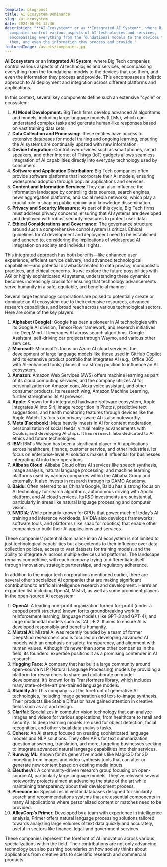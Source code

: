 ```yaml
---
template: blog-post
title: AI Ecosystem Dominance
slug: /ai-ecosystem
date: 2024-06-01 12:46
description: "**AI Ecosystem** or an **Integrated AI System**, where Big Tech
  companies control various aspects of AI technologies and services,
  encompassing everything from the foundational models to the devices that use
  them, and even the information they process and provide."
featuredImage: /assets/companies.jpg
---
```

**AI Ecosystem** or an **Integrated AI System**, where Big Tech companies control various aspects of AI technologies and services, encompassing everything from the foundational models to the devices that use them, and even the information they process and provide. This encompasses a holistic approach to AI deployment and integration across different platforms and applications.

In this context, several key components define such an extensive "cycle" or ecosystem:

1. **AI Model Development:** Big Tech firms develop advanced AI algorithms and models, including large language models (LLMs), which can understand complex tasks and generate human-like responses based on vast training data sets.
2. **Data Collection and Processing:** These entities have access to extensive databases for model training and ongoing learning, ensuring the AI systems are continually updated with new information.
3. **Device Integration:** Control over devices such as smartphones, smart speakers, and other Internet of Things (IoT) gadgets allows seamless integration of AI capabilities directly into everyday technology used by consumers.
4. **Software and Application Distribution:** Big Tech companies often provide software platforms that incorporate their AI models, ensuring widespread adoption through popular applications and services.
5. **Content and Information Services:** They can also influence the information landscape by controlling data sources, search engines, news aggregation platforms, and social media networks, which play a crucial role in shaping public opinion and knowledge dissemination.
6. **Privacy and Security Measures:** As part of this cycle, Big Tech firms must address privacy concerns, ensuring that AI systems are developed and deployed with robust security measures to protect user data.
7. **Ethical Considerations and Governance:** The governance structure around such a comprehensive control system is critical. Ethical guidelines for AI development and deployment need to be established and adhered to, considering the implications of widespread AI integration on society and individual rights.

This integrated approach has both benefits—like enhanced user experience, efficient service delivery, and advanced technological capabilities—and potential drawbacks related to data privacy, monopolistic practices, and ethical concerns. As we explore the future possibilities with AGI or highly sophisticated AI systems, understanding these dynamics becomes increasingly crucial for ensuring that technology advancements serve humanity in a safe, equitable, and beneficial manner.

Several large technology corporations are poised to potentially create or dominate an AI ecosystem due to their extensive resources, advanced research capabilities, and broad reach across various technological sectors. Here are some of the key players:

1. **Alphabet (Google)**: Google has been a pioneer in AI technologies with its Google AI division, TensorFlow framework, and research initiatives like DeepMind. It leverages AI across search algorithms, Google Assistant, self-driving car projects through Waymo, and various other services.
2. **Microsoft**: Microsoft's focus on Azure AI cloud services, the development of large language models like those used in GitHub Copilot and its extensive product portfolio that integrates AI (e.g., Office 365 with AI-enhanced tools) places it in a strong position to influence an AI ecosystem.
3. **Amazon**: Amazon Web Services (AWS) offers machine learning as part of its cloud computing services, and the company utilizes AI for personalization on Amazon.com, Alexa voice assistant, and other consumer products. Its research wing, Amazon Machine Learning, further strengthens its AI prowess.
4. **Apple**: Known for its integrated hardware-software ecosystem, Apple integrates AI into Siri, image recognition in Photos, predictive text suggestions, and health monitoring features through devices like the Apple Watch. Its focus on privacy-aware AI is also noteworthy.
5. **Meta (Facebook)**: Meta heavily invests in AI for content moderation, personalization of social feeds, virtual reality advancements with Oculus, and developing AI chips. It has research labs dedicated to AI ethics and future technologies.
6. **IBM**: IBM's Watson has been a significant player in AI applications across healthcare, finance, customer service, and other industries. Its focus on enterprise-level AI solutions makes it influential for businesses integrating AI into their operations.
7. **Alibaba Cloud**: Alibaba Cloud offers AI services like speech synthesis, image analysis, natural language processing, and machine learning platforms used by various companies within the Alibaba Group and externally. It also invests in research through its DAMO Academy.
8. **Baidu**: Often referred to as China's Google, Baidu has a strong focus on AI technology for search algorithms, autonomous driving with Apollo platform, and AI cloud services. Its R&D investments are substantial, particularly in areas like natural language processing and computer vision.
9. **NVIDIA**: While primarily known for GPUs that power much of today’s AI training and inference workloads, NVIDIA also develops frameworks, software tools, and platforms (like Isaac for robotics) that enable other companies to build their AI applications and services.

These companies' potential dominance in an AI ecosystem is not limited to just technological capabilities but also extends to their influence over data collection policies, access to vast datasets for training models, and the ability to integrate AI across multiple devices and platforms. The landscape remains competitive, with each company trying to differentiate itself through innovation, strategic partnerships, and
regulatory adherence.

In addition to the major tech corporations mentioned earlier, there are several other specialized AI companies that are making significant contributions to artificial intelligence research and development. Here’s an expanded list including OpenAI, Mistral, as well as some prominent players in the open-source AI ecosystem:

1. **OpenAI**: A leading non-profit organization turned for-profit (under a capped profit structure) known for its groundbreaking work in reinforcement learning, language models (like GPT-3 and GPT-4), and large multimodal models such as DALL·E 2. It aims to ensure
   AI is developed responsibly and benefits humanity.
2. **Mistral AI**: Mistral AI was recently founded by a team of former DeepMind researchers and is focused on developing advanced AI models with an emphasis on safety, transparency, and alignment with human values. Although it’s newer than some other companies in the field, its founders’ expertise positions it as a promising contender in
   AI research.
3. **Hugging Face**: A company that has built a large community around open-source NLP (Natural Language Processing) models by providing a platform for researchers to share and collaborate on model development. It’s known for its Transformers library, which includes many state-of-the-art pre-trained language models.
4. **Stability AI**: This company is at the forefront of generative AI technologies, including image generation and text-to-image synthesis. Their products like Stable
   Diffusion have gained attention in creative fields such as art and design.
5. **Clarifai**: Specializes in computer vision technology that can analyze images and videos for various applications, from healthcare to retail and security. Its deep learning models are used for object detection, facial recognition, and other visual data analysis tasks.
6. **Cohere**: An AI startup focused on creating sophisticated language models and NLP solutions. They offer APIs for text summarization, question answering, translation, and more, targeting businesses seeking to integrate advanced natural language capabilities into their services.
7. **Runway ML**: Known for its generative models like Magic3D for 3D modeling from images and video synthesis tools that can alter or generate new content based on existing media inputs.
8. **EleutherAI**: A community-driven research group focusing on open-source AI, particularly large language models. They’ve released several noteworthy projects aimed at advancing the state of the art while maintaining transparency about their development
   process.
9. **Pinecone.io**: Specializes in vector databases designed for similarity search and recommendations systems that are essential components in many AI applications where personalized content or matches need to be provided.
10. **AlleyCorp’s Primer**: Developed by a team with experience in intelligence analysis, Primer offers natural language processing solutions tailored towards analyzing large volumes of text data quickly and accurately, useful in sectors like finance, legal, and
    government services.

These companies represent the forefront of AI innovation across various specializations within the field. Their contributions are not only advancing technology but also pushing boundaries on how society thinks about applications from creative arts to scientific research and commercial products.